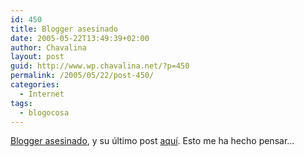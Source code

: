 ```yaml
---
id: 450
title: Blogger asesinado
date: 2005-05-22T13:49:39+02:00
author: Chavalina
layout: post
guid: http://www.wp.chavalina.net/?p=450
permalink: /2005/05/22/post-450/
categories:
  - Internet
tags:
  - blogocosa
---
```

<a href="http://barrapunto.com/article.pl?sid=05/05/21/1240252" target="_blank">Blogger asesinado</a>, y su último post <a href="http://www.xanga.com/item.aspx?user=ToTo247&tab=weblogs&uid=261268578#comment" target="_blank">aquí</a>. Esto me ha hecho pensar…